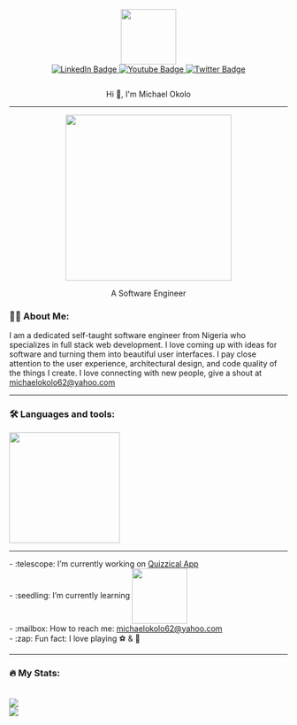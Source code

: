 <div id="header" align="center">
  <img src="https://media.giphy.com/media/v1.Y2lkPTc5MGI3NjExYzFmNTIwZDllYzNiZDY0M2NmMmRkYjIzYzM0YjhjZmE0N2JlNDg2YyZlcD12MV9pbnRlcm5hbF9naWZzX2dpZklkJmN0PXM/M9gbBd9nbDrOTu1Mqx/giphy.gif" width="100">
</div>
<div id="badges" align="center">
  <a href="https://www.linkedin.com/in/michael-okolo-b50898266/">
  <img src="https://img.shields.io/badge/LinkedIn-blue?style=for-the-badge&logo=linkedin&logoColor=white" alt="LinkedIn Badge"/>
  </a>
  <a href="#">
  <img src="https://img.shields.io/badge/YouTube-red?style=for-the-badge&logo=youtube&logoColor=white" alt="Youtube Badge"/>
  </a>
  <a href="#">
  <img src="https://img.shields.io/badge/Twitter-blue?style=for-the-badge&logo=twitter&logoColor=white" alt="Twitter Badge"/>
  </a>
</div>
<p align="center">
  <img src="https://komarev.com/ghpvc/?username=michaelokolo&style=flat-square&color=blue" alt="" />
</p>
<p align="center">
  Hi 👋, I'm Michael Okolo
</p>

<hr>
<div align="center">
  <img src="https://github.com/michaelokolo/michaelokolo/assets/91018269/2cefb90b-8407-48e6-8d21-61312a0b06ae" width="300">
</div>
<p align="center">A Software Engineer</p>

### :man_technologist: About Me:
I am a dedicated self-taught software engineer from Nigeria who specializes in full stack web development. I love coming up with ideas for software and turning them into beautiful user interfaces. I pay close attention to the user experience, architectural design, and code quality of the things I create. I love connecting with new people, give a shout at <a href="mailto:michaelokolo62@yahaoo.com">michaelokolo62@yahoo.com</a>
<hr>


### :hammer_and_wrench: Languages and tools:<br>
<img src="https://skills.thijs.gg/icons?i=react,html,javascript,github,css,bootstrap,express,nodejs,jquery&theme=light" width="200"/>
<hr>
- :telescope: I’m currently working on <a href="https://github.com/michaelokolo/Quizzical-App">Quizzical App</a><br>
- :seedling: I’m currently learning <a href="#"><img src="https://skills.thijs.gg/icons?i=express,nodejs&theme=dark" width="100" align="center"/></a><br>
- :mailbox: How to reach me: <a href="mailto:michaelokolo62@yahoo.com">michaelokolo62@yahoo.com</a><br>
- :zap: Fun fact: I love playing ⚽ & 🎸
<hr>


### :fire: My Stats:<br><br>
<img src="http://github-readme-streak-stats.herokuapp.com?user=michaelokolo&theme=dark&hide_border=true"/>
<br>
<img src="https://github-readme-stats.vercel.app/api/top-langs/?username=michaelokolo&layout=compact&theme=vision-friendly-dark"/>

